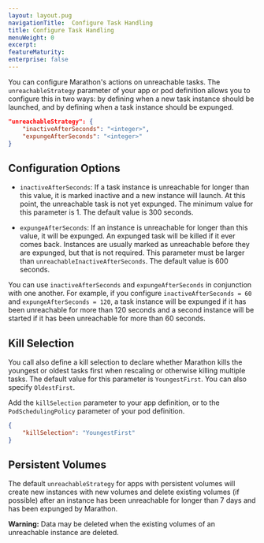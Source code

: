 ```yaml
---
layout: layout.pug
navigationTitle:  Configure Task Handling
title: Configure Task Handling
menuWeight: 0
excerpt:
featureMaturity:
enterprise: false
---
```


<!-- This source repo for this topic is https://github.com/dcos/dcos-docs -->


You can configure Marathon's actions on unreachable tasks. The `unreachableStrategy` parameter of your app or pod definition allows you to configure this in two ways: by defining when a new task instance should be launched, and by defining when a task instance should be expunged.

```json
"unreachableStrategy": {
	"inactiveAfterSeconds": "<integer>",
	"expungeAfterSeconds": "<integer>"
}
```

## Configuration Options

- `inactiveAfterSeconds`: If a task instance is unreachable for longer than this value, it is marked inactive and a new instance will launch. At this point, the unreachable task is not yet expunged. The minimum value for this parameter is 1. The default value is 300 seconds.

- `expungeAfterSeconds`: If an instance is unreachable for longer than this value, it will be expunged. An expunged task will be killed if it ever comes back. Instances are usually marked as unreachable before they are expunged, but that is not required. This parameter must be larger than `unreachableInactiveAfterSeconds`. The default value is 600 seconds.

You can use `inactiveAfterSeconds` and `expungeAfterSeconds` in conjunction with one another. For example, if you configure `inactiveAfterSeconds = 60` and `expungeAfterSeconds = 120`, a task instance will be expunged if it has been unreachable for more than 120 seconds and a second instance will be started if it has been unreachable for more than 60 seconds.

## Kill Selection
You call also define a kill selection to declare whether Marathon kills the youngest or oldest tasks first when rescaling or otherwise killing multiple tasks. The default value for this parameter is `YoungestFirst`. You can also specify `OldestFirst`.

Add the `killSelection` parameter to your app definition, or to the `PodSchedulingPolicy` parameter of your pod definition.

```json
{
    "killSelection": "YoungestFirst"
}
```

## Persistent Volumes

The default `unreachableStrategy` for apps with persistent volumes will create new instances with new volumes and delete existing volumes (if possible) after an instance has been unreachable for longer than 7 days and has been expunged by Marathon.

**Warning:** Data may be deleted when the existing volumes of an unreachable instance are deleted.

